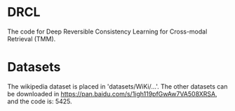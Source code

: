 # DRCL
The code for Deep Reversible Consistency Learning for Cross-modal Retrieval (TMM).

# Datasets
The wikipedia dataset is placed in 'datasets/WiKi/...'. The other datasets can be downloaded in https://pan.baidu.com/s/1igh119pfGwAw7VA508XRSA, and the code is: 5425.